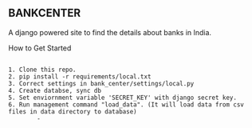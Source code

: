 BANKCENTER
------------------

A django powered site to find the details about banks in India.


How to Get Started
~~~~~~~~~~~~~~~~~~~

1. Clone this repo.
2. pip install -r requirements/local.txt
3. Correct settings in bank_center/settings/local.py
4. Create databse, sync db
5. Set enviornment variable 'SECRET_KEY' with django secret key.
6. Run management command "load_data". (It will load data from csv files in data directory to database)
        -
